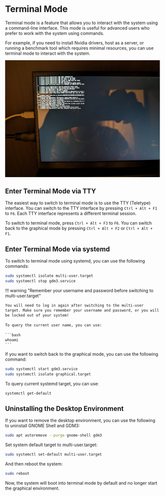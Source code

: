 # Terminal Mode

Terminal mode is a feature that allows you to interact with the system using a command-line interface. This mode is useful for advanced users who prefer to work with the system using commands.

For example, if you need to install Nvidia drivers, host as a server, or running a benchmark tool which requires minimal resources, you can use terminal mode to interact with the system.

![terminal](./terminal.jpg)

## Enter Terminal Mode via TTY

The easiest way to switch to terminal mode is to use the TTY (Teletype) interface. You can switch to the TTY interface by pressing `Ctrl + Alt + F1` to `F6`. Each TTY interface represents a different terminal session.

To switch to terminal mode, press `Ctrl + Alt + F3` to `F6`. You can switch back to the graphical mode by pressing `Ctrl + Alt + F2` or `Ctrl + Alt + F1`.

## Enter Terminal Mode via systemd

To switch to terminal mode using systemd, you can use the following commands:

```bash
sudo systemctl isolate multi-user.target
sudo systemctl stop gdm3.service
```

!!! warning "Remember your username and password before switching to multi-user.target"

    You will need to log in again after switching to the multi-user target. Make sure you remember your username and password, or you will be locked out of your system!

    To query the current user name, you can use:

    ```bash
    whoami
    ```

If you want to switch back to the graphical mode, you can use the following command:

```bash
sudo systemctl start gdm3.service
sudo systemctl isolate graphical.target
```

To query current systemd target, you can use:

```bash
systemctl get-default
```

## Uninstalling the Desktop Environment

If you want to remove the desktop environment, you can use the following to uninstall GNOME Shell and GDM3:

```bash
sudo apt autoremove --purge gnome-shell gdm3
```

Set system default target to multi-user.target:

```bash
sudo systemctl set-default multi-user.target
```

And then reboot the system:

```bash
sudo reboot
```

Now, the system will boot into terminal mode by default and no longer start the graphical environment.
